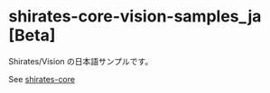 # shirates-core-vision-samples_ja [Beta]

Shirates/Vision の日本語サンプルです。

See [shirates-core](https://ldi-github.github.io/shirates-core/index_ja.html)